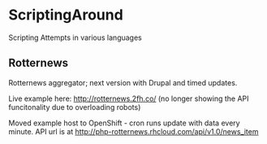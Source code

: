 # ScriptingAround
Scripting Attempts in various languages


## Rotternews
Rotternews aggregator; next version with Drupal and timed updates.

Live example here: http://rotternews.2fh.co/ (no longer showing the API funcitonality due to overloading robots)

Moved example host to OpenShift - cron runs update with data every minute. API url is at 
http://php-rotternews.rhcloud.com/api/v1.0/news_item
